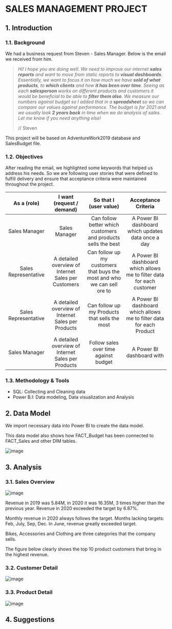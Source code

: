 
# SALES MANAGEMENT PROJECT

## 1. Introduction
### 1.1. Background
We had a business request from Steven - Sales Manager. Below is the email we received from him.
> *Hi!
I hope you are doing well. We need to improve our internet **sales reports** and want to move from static reports to **visual dashboards**.
Essentially, we want to focus it on how much we have **sold of what products**, to **which clients** and how **it has been over time**.
Seeing as each **salesperson** works on different products and customers it would be beneficial to be able to **filter them also**.
We measure our numbers against budget so I added that in a **spreadsheet** so we can compare our values against performance.
The budget is for 2021 and we usually look **2 years back** in time when we do analysis of sales.
Let me know if you need anything else!*
> 
> 
> // Steven
>
This project will be based on AdventureWork2019 database and SalesBudget file.
### 1.2. Objectives
After reading the email, we highlighted some keywords that helped us address his needs. So we are following user stories that were defined to fulfill delivery and ensure that acceptance criteria were maintained throughout the project.

|      As a (role)        |I want (request / demand)| So that I (user value)| Acceptance Criteria |
| :------------:|:-------------:|:-----:|:-----:|
|Sales Manager|Sales Manager|Can follow better which customers and products sells the best|A Power BI dashboard which updates data once a day|
|Sales Representative|A detailed overview of Internet Sales per Customers|Can follow up my customers that buys the most and who we can sell ore to|A Power BI dashboard which allows me to filter data for each customer|
|Sales Representative|A detailed overview of Internet Sales per Products|Can follow up my Products that sells the most|A Power BI dashboard which allows me to filter data for each Product|
|Sales Manager|A detailed overview of Internet Sales per Products|Follow sales over time against budget|A Power BI dashboard with |
### 1.3. Methodology & Tools
- SQL: Collecting and Cleaning data
- Power B.I: Data modeling, Data visualization and Analysis

## 2. Data Model
We import necessary data into Power BI to create the data model.

This data model also shows how FACT_Budget has been connected to FACT_Sales and other DIM tables.

![image](https://github.com/mbtran129/Data-Analyst-Project---Sales-Management/assets/132595611/75ef23e5-1207-4f41-898b-102c2fe83b72)

## 3. Analysis
### 3.1. Sales Overview
![image](https://github.com/mbtran129/Data-Analyst-Project---Sales-Management/assets/132595611/df3c78a3-057a-41b9-9c19-d235a2956613)

Revenue in 2019 was 5.84M, in 2020 it was 16.35M, 3 times higher than the previous year. Revenue in 2020 exceeded the target by 6.87%.

Monthly revenue in 2020 always follows the target. Months lacking targets: Feb, July, Sep, Dec. In June, revenue greatly exceeded target. 

Bikes, Accessories and Clothing are three categories that the company sells.

The figure below clearly shows the top 10 product customers that bring in the highest revenue.


### 3.2. Customer Detail
![image](https://github.com/mbtran129/Data-Analyst-Project---Sales-Management/assets/132595611/2daeb6c6-62b4-4dfe-9092-d9ecabcadccb)



### 3.3. Product Detail
![image](https://github.com/mbtran129/Data-Analyst-Project---Sales-Management/assets/132595611/67ffc98f-e703-41d9-b1fa-7ee4cc2813c4)


## 4. Suggestions

